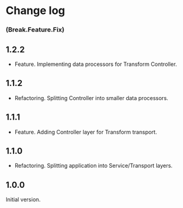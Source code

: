 # Change log

### (Break.Feature.Fix)

## 1.2.2
* Feature. Implementing data processors for Transform Controller.

## 1.1.2
* Refactoring. Splitting Controller into smaller data processors.

## 1.1.1
* Feature. Adding Controller layer for Transform transport.

## 1.1.0
* Refactoring. Splitting application into Service/Transport layers.

## 1.0.0
Initial version.